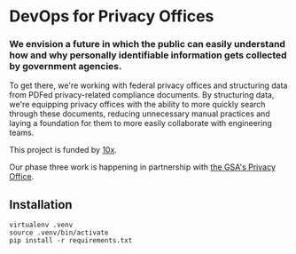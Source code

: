 # DevOps for Privacy Offices

### We envision a future in which the public can easily understand how and why personally identifiable information gets collected by government agencies. 

To get there, we're working with federal privacy offices and structuring data from PDFed privacy-related compliance documents. By structuring data, we're equipping privacy offices with the ability to more quickly search through these documents, reducing unnecessary manual practices and laying a foundation for them to more easily collaborate with engineering teams.

This project is funded by [10x](https://10x.gsa.gov/).

Our phase three work is happening in partnership with [the GSA's Privacy Office](https://www.gsa.gov/reference/gsa-privacy-program).


<!--- # DevOps for Privacy Offices

### We envision a future in which the public can easily understand how and why personally identifiable information gets collected by government agencies. 

This project is funded by [10x](https://10x.gsa.gov/).

## Project Description

**DevOps for Privacy Offices** phase three aims to bring privacy compliance documentation back to life by reducing unnecessary manual practices across privacy offices in the federal government and increasing the public’s access to this important information.

<!--
### What we believe this model can achieve

- **New Search Capabilities:** A dashboard that enables Privacy Officers to search all their privacy compliance documents at once, easing their administrative burden and freeing up their time to focus on other activities.

- **Speed up Compliance:** Program teams completing compliance paperwork will be able to see the important elements of PIAs from the beginning, and can use the structured data when drafting PIAs.

- **More Context for risk assessment:** It will allow privacy offices to adopt new and more efficient ways to assess and compare the risk level of their systems from a single vantage point.

- **Reduce scope of breaches:** Retention policies that mandate when data will be deleted, reduce the impact of breaches when they happen. Our dashboard will aid enforcement of those retention policies, by making them easy to find and understand for the Privacy Officers, the system owners, and the public.

- **Increased accuracy:** Program Teams will be able to easily see their current level of compliance. The dashboard will quickly let them know what PII they said they collect, why, for how long, and how it can be shared.

## Partner with us
If you are a privacy officer or work in a privacy office and are interested in making your agency's SORNs and PIAs available on our system, we want to hear from you. Please send an e-mail to privacy_devops@gsa.gov.

--->


## Installation
```
virtualenv .venv
source .venv/bin/activate
pip install -r requirements.txt
```


